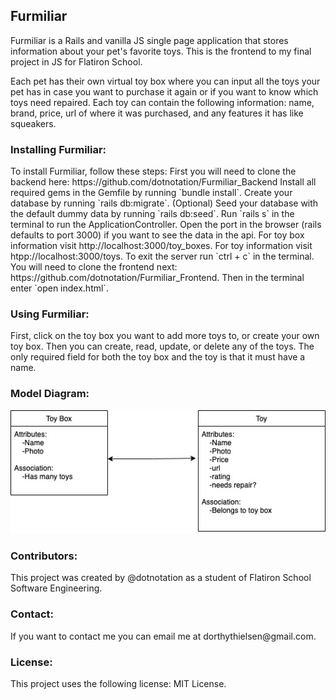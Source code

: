<h2>Furmiliar</h2>
Furmiliar is a Rails and vanilla JS single page application that stores information about your pet's favorite toys. This is the frontend to my final project in JS for Flatiron School. 

Each pet has their own virtual toy box where you can input all the toys your pet has in case you want to purchase it again or if you want to know which toys need repaired. Each toy can contain the following information: name, brand, price, url of where it was purchased, and any features it has like squeakers.  

<h3>Installing Furmiliar:</h3>
To install Furmiliar, follow these steps:
First you will need to clone the backend here: https://github.com/dotnotation/Furmiliar_Backend
Install all required gems in the Gemfile by running `bundle install`. Create your database by running `rails db:migrate`. (Optional) Seed your database with the default dummy data by running `rails db:seed`. Run `rails s` in the terminal to run the ApplicationController. Open the port in the browser (rails defaults to port 3000) if you want to see the data in the api. For toy box information visit http://localhost:3000/toy_boxes. For toy information visit htpp://localhost:3000/toys. To exit the server run `ctrl + c` in the terminal. You will need to clone the frontend next: https://github.com/dotnotation/Furmiliar_Frontend. Then in the terminal enter `open index.html`. 

<h3>Using Furmiliar:</h3>
First, click on the toy box you want to add more toys to, or create your own toy box. Then you can create, read, update, or delete any of the toys. The only required field for both the toy box and the toy is that it must have a name. 

<h3>Model Diagram:</h3>
<img src="/public/Furmiliar.jpeg" title="diagram of models for Furmiliar" alt="a diagram showing the relationship and attributes of the models for the Furmiliar project">

<h3>Contributors:</h3>
This project was created by @dotnotation as a student of Flatiron School Software Engineering.

<h3>Contact:</h3>
If you want to contact me you can email me at dorthythielsen@gmail.com. 

<h3>License:</h3>
This project uses the following license: MIT License.